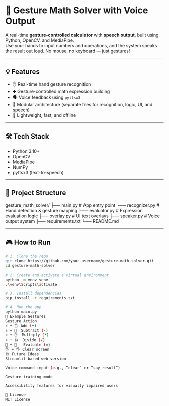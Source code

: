 # 🤖 Gesture Math Solver with Voice Output

A real-time **gesture-controlled calculator** with **speech output**, built using Python, OpenCV, and MediaPipe.  
Use your hands to input numbers and operations, and the system speaks the result out loud. No mouse, no keyboard — just gestures!

---

## 💡 Features

- ✋ Real-time hand gesture recognition
- ➕ Gesture-controlled math expression building
- 🗣️ Voice feedback using `pyttsx3`
- 🧠 Modular architecture (separate files for recognition, logic, UI, and speech)
- 🎯 Lightweight, fast, and offline

---

## 🛠 Tech Stack

- Python 3.10+
- OpenCV
- MediaPipe
- NumPy
- pyttsx3 (text-to-speech)

---

## 📂 Project Structure

gesture_math_solver/
├── main.py # App entry point
├── recognizer.py # Hand detection & gesture mapping
├── evaluator.py # Expression evaluation logic
├── overlay.py # UI text overlays
├── speaker.py # Voice output system
├── requirements.txt
└── README.md

---

## 🎮 How to Run

```bash
# 1. Clone the repo
git clone https://github.com/your-username/gesture-math-solver.git
cd gesture-math-solver

# 2. Create and activate a virtual environment
python -m venv venv
.\venv\Scripts\activate

# 3. Install dependencies
pip install -r requirements.txt

# 4. Run the app
python main.py
🧠 Example Gestures
Gesture	Action
✌️ + 🖐️	Add (+)
✌️ + 🤟	Subtract (-)
✌️ + ✋	Multiply (*)
✌️ + 👍	Divide (/)
👊 + 👊	Evaluate (=)
🖐️ + 🖐️	Clear screen
🏗 Future Ideas
Streamlit-based web version

Voice command input (e.g., “clear” or “say result”)

Gesture training mode

Accessibility features for visually impaired users

📜 License
MIT License



